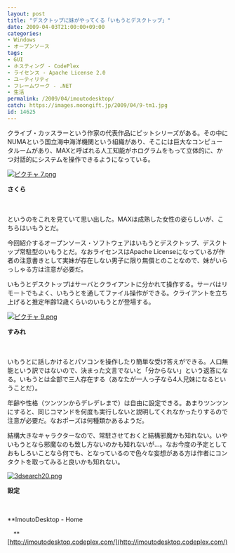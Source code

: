 ```yaml
---
layout: post
title: "デスクトップに妹がやってくる「いもうとデスクトップ」"
date: 2009-04-03T21:00:00+09:00
categories:
- Windows
- オープンソース
tags: 
- GUI
- ホスティング - CodePlex
- ライセンス - Apache License 2.0
- ユーティリティ
- フレームワーク - .NET
- 生活
permalink: /2009/04/imoutodesktop/
catch: https://images.moongift.jp/2009/04/9-tm1.jpg
id: 14625
---
```

クライブ・カッスラーという作家の代表作品にピットシリーズがある。その中にNUMAという国立海中海洋機関という組織があり、そこには巨大なコンピュータルームがあり、MAXと呼ばれる人工知能がホログラムをもって立体的に、かつ対話的にシステムを操作できるようになっている。

  

[![ピクチャ 7.png](https://images.moongift.jp/2009/04/7-tm1.jpg)](https://images.moongift.jp/2009/04/71.png)  
  
**さくら**

  

　

  

というのをこれを見ていて思い出した。MAXは成熟した女性の姿らしいが、こちらはいもうとだ。

  

今回紹介するオープンソース・ソフトウェアはいもうとデスクトップ、デスクトップ常駐型のいもうとだ。なおライセンスはApache Licenseになっているが作者の注意書きとして実妹が存在しない男子に限り無償とのことなので、妹がいらっしゃる方は注意が必要だ。

  
<!--more-->

いもうとデスクトップはサーバとクライアントに分かれて操作する。サーバはリモートでもよく、いもうとを通してファイル操作ができる。クライアントを立ち上げると推定年齢12歳くらいのいもうとが登場する。

  

[![ピクチャ 9.png](https://images.moongift.jp/2009/04/9-tm1.jpg)](https://images.moongift.jp/2009/04/91.png)  
  
**すみれ**

  

　

  

いもうとに話しかけるとパソコンを操作したり簡単な受け答えができる。人口無能という訳ではないので、決まった文言でないと「分からない」という返答になる。いもうとは全部で三人存在する（あなたが一人っ子なら4人兄妹になるということだ）。

  

年齢や性格（ツンツンからデレデレまで）は自由に設定できる。あまりツンツンにすると、同じコマンドを何度も実行しないと説明してくれなかったりするので注意が必要だ。なおポーズは何種類かあるようだ。

  

結構大きなキャラクターなので、常駐させておくと結構邪魔かも知れない。いやいもうとなら邪魔なのも致し方ないのかも知れないが…。なお今度の予定としておもしろいことなら何でも、となっているので色々な妄想がある方は作者にコンタクトを取ってみると良いかも知れない。

  

[![3dsearch20.png](https://images.moongift.jp/2009/04/3dsearch20-tm.jpg)](https://images.moongift.jp/2009/04/3dsearch20.png)  
  
**設定**

  

　

  

**ImoutoDesktop - Home  
  
　**  
  [http://imoutodesktop.codeplex.com/](http://imoutodesktop.codeplex.com/)

  
